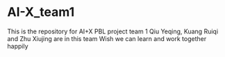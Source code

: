 # AI-X_team1
This is the repository for AI+X PBL project
team 1
Qiu Yeqing, Kuang Ruiqi and Zhu Xiujing are in this team
Wish we can learn and work together happily
